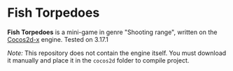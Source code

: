 # Fish Torpedoes
**Fish Torpedoes** is a mini-game in genre "Shooting range", written on the [Cocos2d-x](http://www.cocos2d-x.org/) engine. Tested on 3.17.1

*Note:* This repository does not contain the engine itself. You must download it manually and place it in the `cocos2d` folder to compile project.
